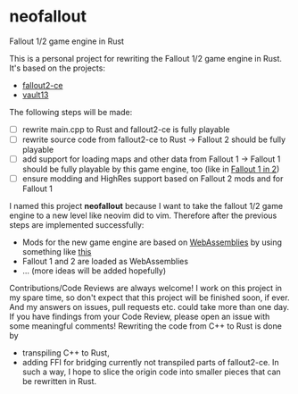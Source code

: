 # neofallout

Fallout 1/2 game engine in Rust

This is a personal project for rewriting the Fallout 1/2 game engine in Rust. It's based on the projects:

- [fallout2-ce](https://github.com/alexbatalov/fallout2-ce)
- [vault13](https://github.com/pingw33n/vault13)

The following steps will be made:

- [ ] rewrite main.cpp to Rust and fallout2-ce is fully playable
- [ ] rewrite source code from fallout2-ce to Rust -> Fallout 2 should be fully playable
- [ ] add support for loading maps and other data from Fallout 1 -> Fallout 1 should be fully playable by this game engine, too (like in [Fallout 1 in 2](https://github.com/rotators/Fo1in2))
- [ ] ensure modding and HighRes support based on Fallout 2 mods and for Fallout 1

I named this project **neofallout** because I want to take the fallout 1/2 game engine to a new level like neovim did to vim.
Therefore after the previous steps are implemented successfully:

- Mods for the new game engine are based on [WebAssemblies](https://webassembly.org/) by using something like [this](https://paulbutler.org/2021/calling-webassembly-from-rust/)
- Fallout 1 and 2 are loaded as WebAssemblies
- ... (more ideas will be added hopefully)

Contributions/Code Reviews are always welcome! I work on this project in my spare time, so don't expect that this project will be finished soon, if ever. And my answers on issues, pull requests etc. could take more than one day.
If you have findings from your Code Review, please open an issue with some meaningful comments!
Rewriting the code from C++ to Rust is done by

- transpiling C++ to Rust,
- adding FFI for bridging currently not transpiled parts of fallout2-ce.
  In such a way, I hope to slice the origin code into smaller pieces that can be rewritten in Rust.
